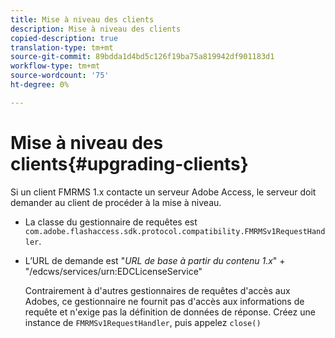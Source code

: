 ```yaml
---
title: Mise à niveau des clients
description: Mise à niveau des clients
copied-description: true
translation-type: tm+mt
source-git-commit: 89bdda1d4bd5c126f19ba75a819942df901183d1
workflow-type: tm+mt
source-wordcount: '75'
ht-degree: 0%

---
```



# Mise à niveau des clients{#upgrading-clients}

Si un client FMRMS 1.x contacte un serveur Adobe Access, le serveur doit demander au client de procéder à la mise à niveau.

* La classe du gestionnaire de requêtes est `com.adobe.flashaccess.sdk.protocol.compatibility.FMRMSv1RequestHandler`.
* L’URL de demande est &quot;*URL de base à partir du contenu 1.x*&quot; + &quot;/edcws/services/urn:EDCLicenseService&quot;

   Contrairement à d&#39;autres gestionnaires de requêtes d&#39;accès aux Adobes, ce gestionnaire ne fournit pas d&#39;accès aux informations de requête et n&#39;exige pas la définition de données de réponse. Créez une instance de `FMRMSv1RequestHandler`, puis appelez `close()`